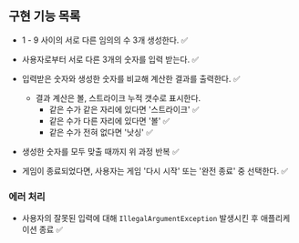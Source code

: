 ## 구현 기능 목록

- 1 - 9 사이의 서로 다른 임의의 수 3개 생성한다. ✅
- 사용자로부터 서로 다른 3개의 숫자를 입력 받는다. ✅
- 입력받은 숫자와 생성한 숫자를 비교해 계산한 결과를 출력한다. ✅

  - 결과 계산은 볼, 스트라이크 누적 갯수로 표시한다.
    - 같은 수가 같은 자리에 있다면 '스트라이크' ✅
    - 같은 수가 다른 자리에 있다면 '볼' ✅
    - 같은 수가 전혀 없다면 '낫싱' ✅

- 생성한 숫자를 모두 맞출 때까지 위 과정 반복 ✅
- 게임이 종료되었다면, 사용자는 게임 '다시 시작' 또는 '완전 종료' 중 선택한다. ✅

### 에러 처리
- 사용자의 잘못된 입력에 대해 `IllegalArgumentException` 발생시킨 후 애플리케이션 종료  ✅
